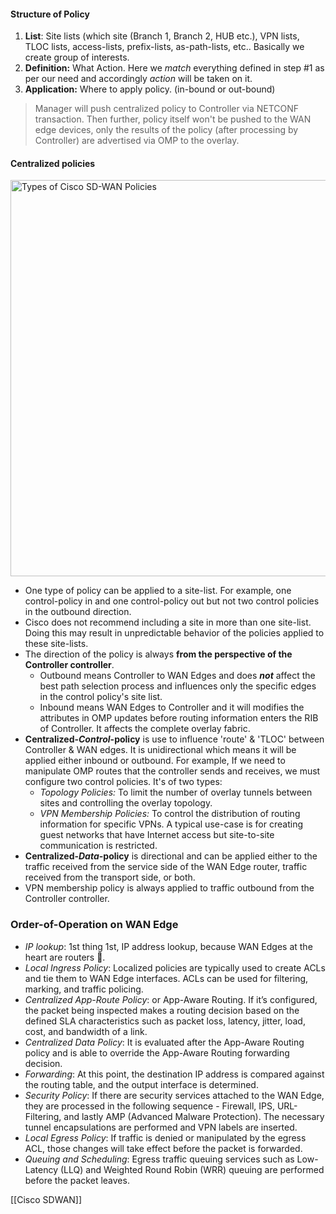 
#### Structure of Policy

1. **List**: Site lists (which site (Branch 1, Branch 2, HUB etc.), VPN lists, TLOC lists, access-lists, prefix-lists, as-path-lists, etc.. Basically we create group of interests.
2. **Definition:** What Action. Here we *match* everything defined in step #1 as per our need and accordingly *action* will be taken on it.
3. **Application:** Where to apply policy. (in-bound or out-bound)

> 	Manager will push centralized policy to Controller via NETCONF transaction. Then further, policy itself won't be pushed to the WAN edge devices, only the results of the policy (after processing by Controller) are advertised via OMP to the overlay. 

#### Centralized policies

<img title="" src="https://cdn.networkacademy.io/sites/default/files/2022-04/types-of-sdwan-policies.svg" alt="Types of Cisco SD-WAN Policies" width="634">

- One type of policy can be applied to a site-list. For example, one control-policy in and one control-policy out but not two control policies in the outbound direction.
- Cisco does not recommend including a site in more than one site-list. Doing this may result in unpredictable behavior of the policies applied to these site-lists.
- The direction of the policy is always **from the perspective of the Controller controller**.
  - Outbound means Controller to WAN Edges and does ***not*** affect the best path selection process and influences only the specific edges in the control policy's site list.
  - Inbound means WAN Edges to Controller and it will modifies the attributes in OMP updates before routing information enters the RIB of Controller. It affects the complete overlay fabric.
- **Centralized-*Control*-policy** is use to influence 'route' & 'TLOC' between Controller & WAN edges. It is unidirectional which means it will be applied either inbound or outbound. For example, If we need to manipulate OMP routes that the controller sends and receives, we must configure two control policies. It's of two types:
	- *Topology Policies:* To limit the number of overlay tunnels between sites and controlling the overlay topology.
	- *VPN Membership Policies:* To control the distribution of routing information for specific VPNs. A typical use-case is for creating guest networks that have Internet access but site-to-site communication is restricted.
- **Centralized-*Data*-policy** is directional and can be applied either to the traffic received from the service side of the WAN Edge router, traffic received from the transport side, or both.
- VPN membership policy is always applied to traffic outbound from the Controller controller.

### Order-of-Operation on WAN Edge

- *IP lookup*: 1st thing 1st, IP address lookup, because WAN Edges at the heart are routers 🙂.
- *Local Ingress Policy*: Localized policies are typically used to create ACLs and tie them to WAN Edge interfaces. ACLs can be used for filtering, marking, and traffic policing.
- *Centralized App-Route Policy*: or App-Aware Routing. If it’s configured, the packet being inspected makes a routing decision based on the defined SLA characteristics such as packet loss, latency, jitter, load, cost, and bandwidth of a link.
- *Centralized Data Policy*: It is evaluated after the App-Aware Routing policy and is able to override the App-Aware Routing forwarding decision.
- *Forwarding*: At this point, the destination IP address is compared against the routing table, and the output interface is determined.
- *Security Policy*: If there are security services attached to the WAN Edge, they are processed in the following sequence - Firewall, IPS, URL-Filtering, and lastly AMP (Advanced Malware Protection). The necessary tunnel encapsulations are performed and VPN labels are inserted.
- *Local Egress Policy*: If traffic is denied or manipulated by the egress ACL, those changes will take effect before the packet is forwarded.
- *Queuing and Scheduling*: Egress traffic queuing services such as Low-Latency (LLQ) and Weighted Round Robin (WRR) queuing are performed before the packet leaves.



[[Cisco SDWAN]]